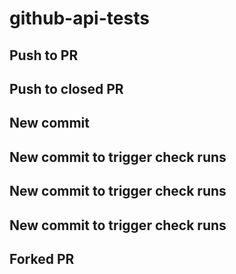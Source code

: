 # github-api-tests

## Push to PR
## Push to closed PR
## New commit
## New commit to trigger check runs
## New commit to trigger check runs
## New commit to trigger check runs
## Forked PR
